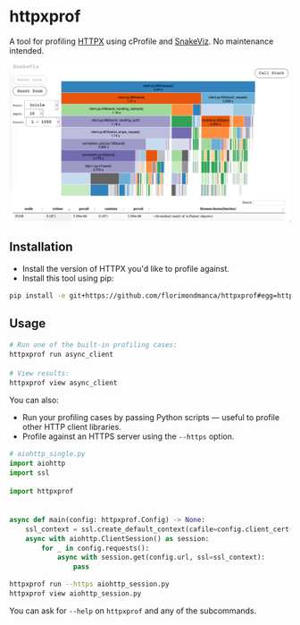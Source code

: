 # httpxprof

A tool for profiling [HTTPX](https://github.com/encode/httpx) using cProfile and [SnakeViz](https://jiffyclub.github.io/snakeviz/). No maintenance intended.

![](assets/example.png)

## Installation

- Install the version of HTTPX you'd like to profile against.
- Install this tool using pip:

```bash
pip install -e git+https://github.com/florimondmanca/httpxprof#egg=httpxprof
```

## Usage

```bash
# Run one of the built-in profiling cases:
httpxprof run async_client

# View results:
httpxprof view async_client
```

You can also:

- Run your profiling cases by passing Python scripts — useful to profile other HTTP client libraries.
- Profile against an HTTPS server using the `--https` option.

```python
# aiohttp_single.py
import aiohttp
import ssl

import httpxprof


async def main(config: httpxprof.Config) -> None:
    ssl_context = ssl.create_default_context(cafile=config.client_cert())
    async with aiohttp.ClientSession() as session:
        for _ in config.requests():
            async with session.get(config.url, ssl=ssl_context):
                pass
```

```bash
httpxprof run --https aiohttp_session.py
httpxprof view aiohttp_session.py
```

You can ask for `--help` on `httpxprof` and any of the subcommands.

